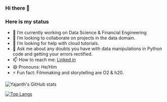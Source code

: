### Hi there 👋

### Here is my status
- 🔭 I’m currently working on Data Science & Financial Engineering
- 👯 I’m looking to collaborate on projects in the data domain.
- 🤔 I’m looking for help with cloud tutorials. 
- 💬 Ask me about any doubts you have with data manipulations in Python code and getting your errors rectified.
- 📫 How to reach me: [Linked in](https://www.linkedin.com/Yajanth)
- 😄 Pronouns: He/Him
- ⚡ Fun fact: Filmmaking and storytelling are O2 & h20.

![Yajanth's GitHub stats](https://github-readme-stats.vercel.app/api?username=yajanth&show_icons=true&theme=radical)

[![Top Langs](https://github-readme-stats.vercel.app/api/top-langs/?username=Yajanth&theme=darcula)](https://github.com/Yajanth/github-readme-stats)

